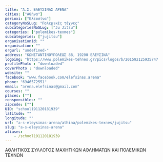 ```yaml
---
title: "Α.Σ. ΕΛΕΥΣΙΝΑΣ ΑΡΕΝΑ"
cities: ["Αθήνα"]
perioxi: ["Ελευσίνα"]
categoryNoSLug: "Πολεμικές τέχνες"
subcategoriesNoSLug: ["Ju Jitsu"]
categories: ["polemikes-texnes"]
subcategories: ["jujitsu"]
organisationid: ""
organisation: ""
orgurl: "undefined-"
address: "ΚΩΝΣΤΑΝΤΙΝΟΥΠΟΛΕΩΣ 88, 19200 ΕΛΕΥΣΙΝΑ"
logoimg: "https://www.polemikes-tehnes.gr/pics/logos/b/201592125935747.jpg"
profilePhoto : "downloaded"
coverPhoto : "downloaded"
website: ""
facebook: "www.facebook.com/elefsinas.arena"
phone: "6946572551"
email: "arena.elefsinas@gmail.com"
courses: ""
places: [""]
rensponsibles: ""
zipcode: [""]
UID: "school191120181939"
latitude: ""
longitude: ""
url: "a-s-eleysinas-arena/athina/polemikes-texnes/jujitsu"
slug: "a-s-eleysinas-arena"
aliases:
    - /school191120181939
---
```



ΑΘΛΗΤΙΚΟΣ ΣΥΛΛΟΓΟΣ ΜΑΧΗΤΙΚΩΝ ΑΘΛΗΜΑΤΩΝ ΚΑΙ ΠΟΛΕΜΙΚΩΝ ΤΕΧΝΩΝ

